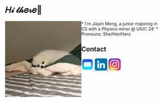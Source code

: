 <h1> 𝐻𝒾 𝓉𝒽𝑒𝓇𝑒👋 </h1>

<img src="./profile_picture.jfif" align="left" height="250px" />
* I'm Jiayin Meng, a junior majoring in CS with a Physics minor @ UIUC 24'
* Pronouns: She/Her/Hers


## Contact
<div>
    <a href="mailto:charlotte.m65012@gmail.com" target="_blank">
        <img src="./mail.png" width="8%"/>
    </a>
    <a href="https://www.linkedin.com/in/jiayin-meng2002/" target="_blank">
        <img src="./linkedin.png" width="8%"/>
    </a>
    <a href="https://www.instagram.com/jiayin._.m/" target="_blank">
        <img src="./instagram.png" width="8%"/>
    </a>
    
</div>
